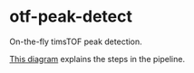 # otf-peak-detect
On-the-fly timsTOF peak detection.

[This diagram](https://github.com/WEHI-Proteomics/otf-peak-detect/blob/master/pipeline%20schematic.png) explains the steps in the pipeline. 
